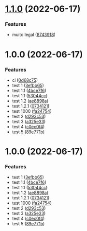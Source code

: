 # [1.1.0](https://github.com/romulo94/shoppe-app-header/compare/v1.0.0...v1.1.0) (2022-06-17)


### Features

* muito legal ([8743918](https://github.com/romulo94/shoppe-app-header/commit/874391813c1513ad1abd2d13cd74559c5a0d2f79))

# 1.0.0 (2022-06-17)


### Features

* ci ([0d68c75](https://github.com/romulo94/shoppe-app-header/commit/0d68c759e1f216abbe23378d5a50afc5d715e665))
* test 1 ([3efbb65](https://github.com/romulo94/shoppe-app-header/commit/3efbb650e7f6a60ba7d43e3a56ae8fd931b53c06))
* test 1.1 ([4bce7f6](https://github.com/romulo94/shoppe-app-header/commit/4bce7f6b50b8c1acf39551393322606464691718))
* test 1.1 ([53044cc](https://github.com/romulo94/shoppe-app-header/commit/53044cc0837d9336d14231aa251dc7bdae13d63e))
* test 1.2 ([ae8898a](https://github.com/romulo94/shoppe-app-header/commit/ae8898ad45edfdd0da2c94c301eea789f2a086d4))
* test 1.2.1 ([0734121](https://github.com/romulo94/shoppe-app-header/commit/0734121c6e045176590e081efbd39a6780b810c6))
* test 1000 ([fa24754](https://github.com/romulo94/shoppe-app-header/commit/fa24754bb9e494238494949aae8abb7de7cf4fe9))
* test 2 ([d293c53](https://github.com/romulo94/shoppe-app-header/commit/d293c53472fb5acd73a314bdc62d474c811adfcc))
* test 3 ([a325e33](https://github.com/romulo94/shoppe-app-header/commit/a325e33e91782ca6e458a04ae998a7ce14c5025d))
* test 4 ([c0ec0f4](https://github.com/romulo94/shoppe-app-header/commit/c0ec0f47578ad723b1955370085b70fcc76e98b8))
* test 5 ([89e771b](https://github.com/romulo94/shoppe-app-header/commit/89e771b28a208462808dfd2d973fc76540297383))

# 1.0.0 (2022-06-17)


### Features

* test 1 ([3efbb65](https://github.com/romulo94/shoppe-app-header/commit/3efbb650e7f6a60ba7d43e3a56ae8fd931b53c06))
* test 1.1 ([4bce7f6](https://github.com/romulo94/shoppe-app-header/commit/4bce7f6b50b8c1acf39551393322606464691718))
* test 1.1 ([53044cc](https://github.com/romulo94/shoppe-app-header/commit/53044cc0837d9336d14231aa251dc7bdae13d63e))
* test 1.2 ([ae8898a](https://github.com/romulo94/shoppe-app-header/commit/ae8898ad45edfdd0da2c94c301eea789f2a086d4))
* test 1.2.1 ([0734121](https://github.com/romulo94/shoppe-app-header/commit/0734121c6e045176590e081efbd39a6780b810c6))
* test 1000 ([fa24754](https://github.com/romulo94/shoppe-app-header/commit/fa24754bb9e494238494949aae8abb7de7cf4fe9))
* test 2 ([d293c53](https://github.com/romulo94/shoppe-app-header/commit/d293c53472fb5acd73a314bdc62d474c811adfcc))
* test 3 ([a325e33](https://github.com/romulo94/shoppe-app-header/commit/a325e33e91782ca6e458a04ae998a7ce14c5025d))
* test 4 ([c0ec0f4](https://github.com/romulo94/shoppe-app-header/commit/c0ec0f47578ad723b1955370085b70fcc76e98b8))
* test 5 ([89e771b](https://github.com/romulo94/shoppe-app-header/commit/89e771b28a208462808dfd2d973fc76540297383))
